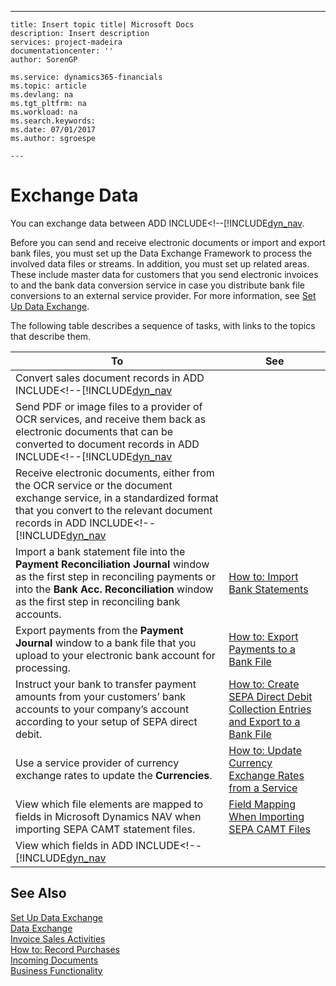 ---
    title: Insert topic title| Microsoft Docs
    description: Insert description
    services: project-madeira
    documentationcenter: ''
    author: SorenGP

    ms.service: dynamics365-financials
    ms.topic: article
    ms.devlang: na
    ms.tgt_pltfrm: na
    ms.workload: na
    ms.search.keywords:
    ms.date: 07/01/2017
    ms.author: sgroespe

    ---
# Exchange Data
You can exchange data between ADD INCLUDE<!--[!INCLUDE[dyn_nav](../../includes/data-exchange.md).  
  
 Before you can send and receive electronic documents or import and export bank files, you must set up the Data Exchange Framework to process the involved data files or streams. In addition, you must set up related areas. These include master data for customers that you send electronic invoices to and the bank data conversion service in case you distribute bank file conversions to an external service provider. For more information, see [Set Up Data Exchange](../FullExperience/set-up-data-exchange.md).  
  
 The following table describes a sequence of tasks, with links to the topics that describe them.  
  
|**To**|**See**|  
|------------|-------------|  
|Convert sales document records in ADD INCLUDE<!--[!INCLUDE[dyn_nav](../../includes/how-to-send-electronic-documents.md)|  
|Send PDF or image files to a provider of OCR services, and receive them back as electronic documents that can be converted to document records in ADD INCLUDE<!--[!INCLUDE[dyn_nav](../../includes/how-to-use-ocr-to-turn-pdf-and-image-files-into-electronic-documents.md)|  
|Receive electronic documents, either from the OCR service or the document exchange service, in a standardized format that you convert to the relevant document records in ADD INCLUDE<!--[!INCLUDE[dyn_nav](../../includes/how-to-receive-and-convert-electronic-documents.md)|  
|Import a bank statement file into the **Payment Reconciliation Journal** window as the first step in reconciling payments or into the **Bank Acc. Reconciliation** window as the first step in reconciling bank accounts.|[How to: Import Bank Statements](../FullExperience/how-to-import-bank-statements.md)|  
|Export payments from the **Payment Journal** window to a bank file that you upload to your electronic bank account for processing.|[How to: Export Payments to a Bank File](../FullExperience/how-to-export-payments-to-a-bank-file.md)|  
|Instruct your bank to transfer payment amounts from your customers’ bank accounts to your company’s account according to your setup of SEPA direct debit.|[How to: Create SEPA Direct Debit Collection Entries and Export to a Bank File](../FullExperience/how-to-create-sepa-direct-debit-collection-entries-and-export-to-a-bank-file.md)|  
|Use a service provider of currency exchange rates to update the **Currencies**.|[How to: Update Currency Exchange Rates from a Service](../FullExperience/how-to-update-currency-exchange-rates-from-a-service.md)|  
|View which file elements are mapped to fields in Microsoft Dynamics NAV when importing SEPA CAMT statement files.|[Field Mapping When Importing SEPA CAMT Files](../FullExperience/field-mapping-when-importing-sepa-camt-files.md)|  
|View which fields in ADD INCLUDE<!--[!INCLUDE[dyn_nav](../../includes/field-mapping-when-exporting-payment-files-using-bank-data-conversion-service.md)|  
  
## See Also  
 [Set Up Data Exchange](../FullExperience/set-up-data-exchange.md)   
 [Data Exchange](../FullExperience/data-exchange.md)   
 [Invoice Sales Activities](../FullExperience/invoice-sales-activities.md)   
 [How to: Record Purchases](../FullExperience/how-to-record-purchases.md)   
 [Incoming Documents](../FullExperience/incoming-documents.md)   
 [Business Functionality](../FullExperience/Business%20Functionality.md)